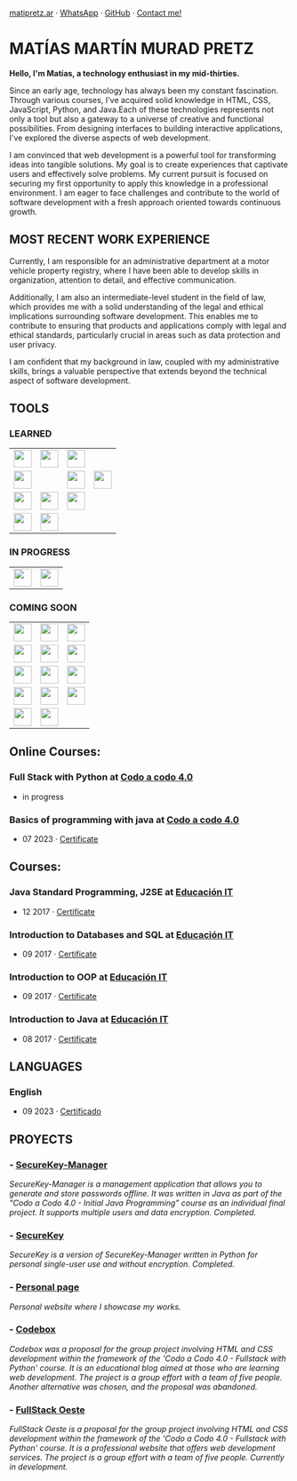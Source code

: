 [matipretz.ar](https://matipretz.ar/) · [WhatsApp](https://tinyurl.com/acces1) · [GitHub](https://github.com/matipretz) · [Contact me!](https://matipretz.ar/contact)

# MATÍAS MARTÍN MURAD PRETZ

**Hello, I'm Matías, a technology enthusiast in my mid-thirties.**

Since an early age, technology has always been my constant fascination. Through various courses, I've acquired solid knowledge in HTML, CSS, JavaScript, Python, and Java.Each of these technologies represents not only a tool but also a gateway to a universe of creative and functional possibilities. From designing interfaces to building interactive applications, I've explored the diverse aspects of web development.

I am convinced that web development is a powerful tool for transforming ideas into tangible solutions. My goal is to create experiences that captivate users and effectively solve problems. My current pursuit is focused on securing my first opportunity to apply this knowledge in a professional environment. I am eager to face challenges and contribute to the world of software development with a fresh approach oriented towards continuous growth.

## MOST RECENT WORK EXPERIENCE

Currently, I am responsible for an administrative department at a motor vehicle property registry, where I have been able to develop skills in organization, attention to detail, and effective communication.

Additionally, I am also an intermediate-level student in the field of law, which provides me with a solid understanding of the legal and ethical implications surrounding software development. This enables me to contribute to ensuring that products and applications comply with legal and ethical standards, particularly crucial in areas such as data protection and user privacy.

I am confident that my background in law, coupled with my administrative skills, brings a valuable perspective that extends beyond the technical aspect of software development.

## TOOLS

### LEARNED

<div>
    <table>
        <tr>
            <td><img height="32" width="32" src="https://cdn.simpleicons.org/visualstudiocode" /></td>
            <td><img height="32" width="32" src="https://cdn.simpleicons.org/linux" /></td>
            <td><img height="32" width="32" src="https://cdn.simpleicons.org/ubuntu" /></td>
        </tr>
        <tr>
            <td><img height="32" width="32" src="https://cdn.simpleicons.org/windowsterminal">
            <td>
            <td><img height="32" width="32" src="https://cdn.simpleicons.org/openjdk" /></td>
            <td><img height="32" width="32" src="https://cdn.simpleicons.org/mysql" /></td>
        </tr>
        <tr>
            <td><img height="32" width="32" src="https://cdn.simpleicons.org/python" /></td>
            <td><img height="32" width="32" src="https://cdn.simpleicons.org/git" /></td>
            <td><img height="32" width="32" src="https://cdn.simpleicons.org/github" /></td>
        </tr>
        <tr>
            <td><img height="32" width="32" src="https://cdn.simpleicons.org/html5" /></td>
            <td><img height="32" width="32" src="https://cdn.simpleicons.org/css3" /></td>
        </tr>
    </table>
</div>

### IN PROGRESS

<div>
    <table>
        <tr>
            <td><img height="32" width="32" src="https://cdn.simpleicons.org/bootstrap" /></td>
            <td><img height="32" width="32" src="https://cdn.simpleicons.org/javascript" /></td>
        </tr>
    </table>
</div>

### COMING SOON

<div>
    <table>
        <tr>
            <td><img height="32" width="32" src="https://cdn.simpleicons.org/node.js" /></td>
            <td><img height="32" width="32" src="https://cdn.simpleicons.org/express" /></td>
            <td><img height="32" width="32" src="https://cdn.simpleicons.org/npm" /></td>
        </tr>
        <tr>
            <td><img height="32" width="32" src="https://cdn.simpleicons.org/vue.js" /></td>
            <td><img height="32" width="32" src="https://cdn.simpleicons.org/mongodb" /></td>
            <td><img height="32" width="32" src="https://cdn.simpleicons.org/flask" /></td>
        </tr>
        <tr>
            <td><img height="32" width="32" src="https://cdn.simpleicons.org/react" /></td>
            <td><img height="32" width="32" src="https://cdn.simpleicons.org/angular" /></td>
            <td><img height="32" width="32" src="https://cdn.simpleicons.org/sass" /></td>
        </tr>
        <tr>
            <td><img height="32" width="32" src="https://cdn.simpleicons.org/less" /></td>
            <td><img height="32" width="32" src="https://materializecss.com/res/materialize.svg" /></td>
            <td><img height="32" width="32" src="https://cdn.simpleicons.org/tailwindcss" /></td>
        </tr>
        <tr>
            <td><img height="32" width="32" src="https://cdn.simpleicons.org/flutter" /></td>
            <td><img height="32" width="32" src="https://cdn.simpleicons.org/heroku" /></td>
        </tr>
    </table>
</div>

## Online Courses:

### **Full Stack with Python** at [Codo a codo 4.0](https://agenciadeaprendizaje.bue.edu.ar/codo-a-codo/)

- in progress

### **Basics of programming with java** at [Codo a codo 4.0](https://agenciadeaprendizaje.bue.edu.ar/codo-a-codo/)

- 07 2023 · [Certificate](https://drive.google.com/file/d/1NRTS0h5E0a1epArzntPvWQ2vxd34Y-Yu)

## Courses:

### **Java Standard Programming, J2SE** at [Educación IT](https://www.educacionit.com/)

- 12 2017 · [Certificate](https://www.educacionit.com/perfil/matias-martin-murad-pretz-225217/certificado/25229)

### **Introduction to Databases and SQL** at [Educación IT](https://www.educacionit.com/)

- 09 2017 · [Certificate](https://www.educacionit.com/perfil/matias-martin-murad-pretz-225217/certificado/27282)

### **Introduction to OOP** at [Educación IT](https://www.educacionit.com/)

- 09 2017 · [Certificate](https://www.educacionit.com/perfil/matias-martin-murad-pretz-225217/certificado/25209)

### **Introduction to Java** at [Educación IT](https://www.educacionit.com/)

- 08 2017 · [Certificate](https://www.educacionit.com/perfil/matias-martin-murad-pretz-225217/certificado/26726)

## LANGUAGES

### **English**

- 09 2023 · [Certificado](https://www.efset.org/cert/oiXghv)

## PROYECTS

### - [SecureKey-Manager](http://github.com/matipretz/SecureKey-Manager)

_SecureKey-Manager is a management application that allows you to generate and store passwords offline. It was written in Java as part of the "Codo a Codo 4.0 - Initial Java Programming" course as an individual final project. It supports multiple users and data encryption. Completed._


### - [SecureKey](http://github.com/matipretz/SecureKey)

_SecureKey is a version of SecureKey-Manager written in Python for personal single-user use and without encryption. Completed._

### - [Personal page](http://matipretz.ar)

_Personal website where I showcase my works._

### - [Codebox](http://matipretz.ar/codebox)

_Codebox was a proposal for the group project involving HTML and CSS development within the framework of the 'Codo a Codo 4.0 - Fullstack with Python' course. It is an educational blog aimed at those who are learning web development. The project is a group effort with a team of five people. Another alternative was chosen, and the proposal was abandoned._

### - [FullStack Oeste](http://matipretz.ar/fullstackoeste)

_FullStack Oeste is a proposal for the group project involving HTML and CSS development within the framework of the 'Codo a Codo 4.0 - Fullstack with Python' course. It is a professional website that offers web development services. The project is a group effort with a team of five people. Currently in development._
